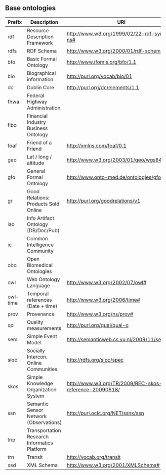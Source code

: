 ## Base ontologies

Prefix   | Description                                  | URI
-------- | -------------------------------------------- | ---
rdf      | Resource Description Framework               | http://www.w3.org/1999/02/22-rdf-syntax-ns#
rdfs     | RDF Schema                                   | http://www.w3.org/2000/01/rdf-schema#
bfo      | Basic Formal Ontology                        | http://www.ifomis.org/bfo/1.1
bio      | Biographical information                     | http://purl.org/vocab/bio/01
dc       | Dublin Core                                  | http://purl.org/dc/elements/1.1
fhwa     | Federal Highway Administration               |
fibo     | Financial Industry Business Ontology         |
foaf     | Friend of a Friend                           | http://xmlns.com/foaf/0.1
geo      | Lat / long / altitude                        | http://www.w3.org/2003/01/geo/wgs84_pos#
gfo      | General Formal Ontology                      | http://www.onto-med.de/ontologies/gfo.owl#
gr       | Good Relations: Products Sold Online         | http://purl.org/goodrelations/v1
iao      | Info Artifact Ontology (DB/Doc/Pub)          |
ic       | Common Intelligence Community                |
obo      | Open Biomedical Ontologies                   |
owl      | Web Ontology Language                        | http://www.w3.org/2002/07/owl#
owl-time | Temporal references (Date + time)            | http://www.w3.org/2006/time#
prov     | Provenance                                   | http://www.w3.org/ns/prov#
qo       | Quality measurements                         | http://purl.org/qual/qual-o
sem      | Simple Event Model                           | http://semanticweb.cs.vu.nl/2009/11/sem/
sioc     | Socially Intercon. Online Communities        | http://rdfs.org/sioc/spec
skos     | Simple Knowledge Organization System         | http://www.w3.org/TR/2009/REC-skos-reference-20090818/
ssn      | Semantic Sensor Network (Observations)       | http://purl.oclc.org/NET/ssnx/ssn
trip     | Transportation Research Informatics Platform |
trn      | Transit                                      | http://vocab.org/transit
xsd      | XML Schema                                   | http://www.w3.org/2001/XMLSchema#


